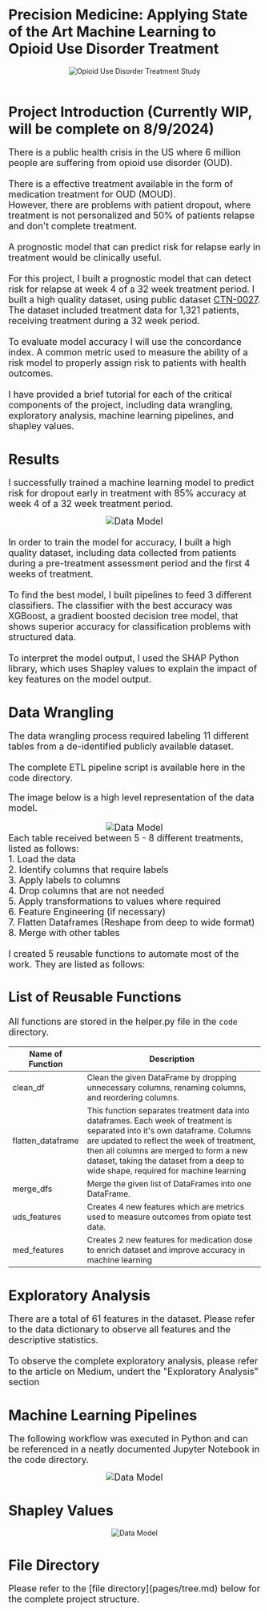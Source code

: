 # Precision Medicine: Applying State of the Art Machine Learning to Opioid Use Disorder Treatment


<div align="center">
    <img src="images/cover.jpg" alt="Opioid Use Disorder Treatment Study">
</div>

<br>

# Project Introduction (Currently WIP, will be complete on 8/9/2024)
<font size='4'>There is a public health crisis in the US where 6 million people are suffering from opioid use disorder (OUD).<br><br>
There is a effective treatment available in the form of medication treatment for OUD (MOUD).<br>
However, there are problems with patient dropout, where treatment is not personalized and 50% of patients relapse and don't complete treatment.<br>
<br>
A prognostic model that can predict risk for relapse early in treatment would be clinically useful.<br>
<br>
For this project, I built a prognostic model that can detect risk for relapse at week 4 of a 32 week treatment period.  I built a high quality dataset, using public dataset [CTN-0027](https://datashare.nida.nih.gov/study/nida-ctn-0027).  The dataset included treatment data for 1,321 patients, receiving treatment during a 32 week period.<br>
<br>
To evaluate model accuracy I will use the concordance index.  A common metric used to measure the ability of a risk model to properly assign risk to patients with health outcomes.<br>
<br>
I have provided a brief tutorial for each of the critical components of the project, including data wrangling, exploratory analysis, machine learning pipelines, and shapley values.<br>
</font>

# Results
<font size='4'>I successfully trained a machine learning model to predict risk for dropout early in treatment with 85% accuracy at week 4 of a 32 week treatment period.<br> 
<div align="center"> <img src="images/accuracy.png" alt="Data Model"> </div>
<br>
In order to train the model for accuracy, I built a high quality dataset, including data collected from patients during a pre-treatment assessment period and the first 4 weeks of treatment.<br>
<br>
To find the best model, I built pipelines to feed 3 different classifiers.  The classifier with the best accuracy was XGBoost, a gradient boosted decision tree model, that shows superior accuracy for classification problems with structured data.<br>
<br>
To interpret the model output, I used the SHAP Python library, which uses Shapley values to explain the impact of key features on the model output.<br>
</font>

# Data Wrangling
<font size='4'>The data wrangling process required labeling 11 different tables from a de-identified publicly available dataset.<br> 
<br>
The complete ETL pipeline script is available here in the code directory.

The image below is a high level representation of the data model.
<div align="center"> <img src="images/datamodel.png" alt="Data Model"> </div>
Each table received between 5 - 8 different treatments, listed as follows:<bR>
1. Load the data<br>
2. Identify columns that require labels<br>
3. Apply labels to columns<br>
4. Drop columns that are not needed<br>
5. Apply transformations to values where required<br>
6. Feature Engineering (if necessary)<br>
7. Flatten Dataframes (Reshape from deep to wide format)<br>
8. Merge with other tables<br>
<br>
I created 5 reusable functions to automate most of the work. They are listed as follows:<br>

## List of Reusable Functions
All functions are stored in the helper.py file in the `code` directory.<br>

| Name of Function | Description | 
| ---------------- | ----------- |
| clean_df | Clean the given DataFrame by dropping unnecessary columns, renaming columns, and reordering columns. |
| flatten_dataframe | This function separates treatment data into dataframes.  Each week of treatment is separated into it's own dataframe.  Columns are updated to reflect the week of treatment, then all columns are merged to form a new dataset, taking the dataset from a deep to wide shape, required for machine learning |
| merge_dfs | Merge the given list of DataFrames into one DataFrame. |
| uds_features | Creates 4 new features which are metrics used to measure outcomes from opiate test data. |
| med_features | Creates 2 new features for medication dose to enrich dataset and improve accuracy in machine learning|

</font>

# Exploratory Analysis
<font size='4'>There are a total of 61 features in the dataset.  Please refer to the data dictionary to observe all features and the descriptive statistics.<br>
<br>To observe the complete exploratory analysis, please refer to the article on Medium, undert the "Exploratory Analysis" section
</font>

# Machine Learning Pipelines
<font size=4>The following workflow was executed in Python and can be referenced in a neatly documented Jupyter Notebook in the code directory.
<div align="center"> <img src="images/pipelines.png" alt="Data Model"> </div>
</font>

# Shapley Values
<div align="center"> <img src="images/shap.png" alt="Data Model"> </div>

# File Directory
<font size='4'>
Please refer to the [file directory](pages/tree.md) below for the complete project structure.

</font>